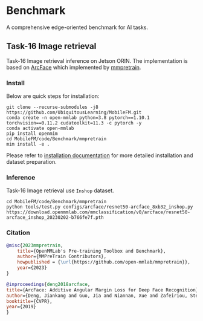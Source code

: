 # Benchmark
A comprehensive edge-oriented benchmark for AI tasks.

## Task-16 Image retrieval
Task-16 Image retrieval inference on Jetson ORIN.
The implementation is based on [ArcFace](https://github.com/open-mmlab/mmpretrain/tree/17a886cb5825cd8c26df4e65f7112d404b99fe12/configs/arcface) which implemented by [mmpretrain](https://github.com/open-mmlab/mmpretrain/tree/17a886cb5825cd8c26df4e65f7112d404b99fe12).

### Install
Below are quick steps for installation:

```shell
git clone --recurse-submodules -j8 https://github.com/UbiquitousLearning/MobileFM.git
conda create -n open-mmlab python=3.8 pytorch==1.10.1 torchvision==0.11.2 cudatoolkit=11.3 -c pytorch -y
conda activate open-mmlab
pip install openmim
cd MobileFM/code/Benchmark/mmpretrain
mim install -e .
```

Please refer to [installation documentation](https://mmpretrain.readthedocs.io/en/latest/get_started.html) for more detailed installation and dataset preparation.

### Inference
Task-16 Image retrieval use `Inshop` dataset.
```shell
cd MobileFM/code/Benchmark/mmpretrain
python tools/test.py configs/arcface/resnet50-arcface_8xb32_inshop.py https://download.openmmlab.com/mmclassification/v0/arcface/resnet50-arcface_inshop_20230202-b766fe7f.pth
```

### Citation
```bibtex
@misc{2023mmpretrain,
    title={OpenMMLab's Pre-training Toolbox and Benchmark},
    author={MMPreTrain Contributors},
    howpublished = {\url{https://github.com/open-mmlab/mmpretrain}},
    year={2023}
}
```

```bibtex
@inproceedings{deng2018arcface,
title={ArcFace: Additive Angular Margin Loss for Deep Face Recognition},
author={Deng, Jiankang and Guo, Jia and Niannan, Xue and Zafeiriou, Stefanos},
booktitle={CVPR},
year={2019}
}
```
